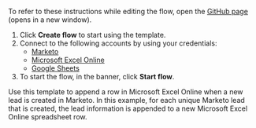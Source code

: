 To refer to these instructions while editing the flow, open the [GitHub page](https://github.com/ot4i/app-connect-templates/tree/master/resources/markdown/Append%20a%20row%20in%20Microsoft%20Excel%20Online%20when%20a%20new%20lead%20is%20created%20in%20Marketo_instructions.md) (opens in a new window).

1. Click **Create flow** to start using the template.
2. Connect to the following accounts by using your credentials:
   - [Marketo](https://www.ibm.com/docs/en/app-connect/containers_cd?topic=apps-marketo)
   - [Microsoft Excel Online](https://www.ibm.com/docs/en/app-connect/containers_cd?topic=apps-microsoft-excel-online)
   - [Google Sheets](https://www.ibm.com/docs/en/app-connect/containers_cd?topic=apps-google-sheets)
3. To start the flow, in the banner, click **Start flow**.


Use this template to append a row in Microsoft Excel Online when a new lead is created in Marketo. In this example, for each unique Marketo lead that is created, the lead information is appended to a new Microsoft Excel Online spreadsheet row.
